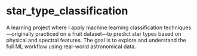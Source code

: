 # star_type_classification
A learning project where I apply machine learning classification techniques—originally practiced on a fruit dataset—to predict star types based on physical and spectral features. The goal is to explore and understand the full ML workflow using real-world astronomical data. 
